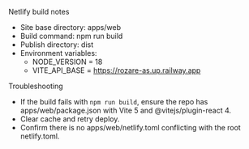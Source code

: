 Netlify build notes

- Site base directory: apps/web
- Build command: npm run build
- Publish directory: dist
- Environment variables:
  - NODE_VERSION = 18
  - VITE_API_BASE = https://rozare-as.up.railway.app

Troubleshooting
- If the build fails with `npm run build`, ensure the repo has apps/web/package.json with Vite 5 and @vitejs/plugin-react 4.
- Clear cache and retry deploy.
- Confirm there is no apps/web/netlify.toml conflicting with the root netlify.toml.
